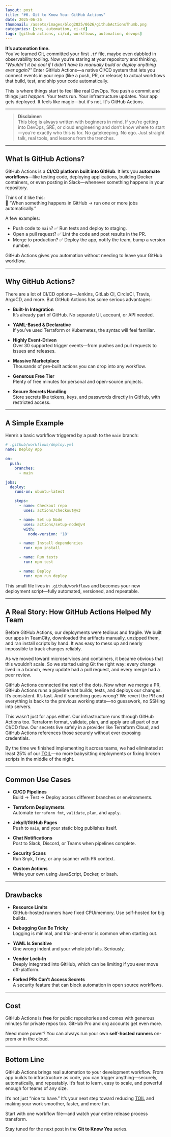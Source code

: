 ```yaml
---
layout: post
title: "#6. Git to Know You: GitHub Actions"
date: 2025-06-26
thumbnail: /assets/images/blog2025/0626/githubActionsThumb.png
categories: [sre, automation, ci-cd]
tags: [github actions, ci/cd, workflows, automation, devops]
---
```


**It’s automation time.**  
You’ve learned Git, committed your first `.tf` file, maybe even dabbled in observability tooling. Now you’re staring at your repository and thinking, *"Wouldn’t it be cool if I didn’t have to manually build or deploy anything ever again?"* Enter GitHub Actions—a native CI/CD system that lets you connect events in your repo (like a push, PR, or release) to actual workflows that build, test, and ship your code automatically.

This is where things start to feel like real DevOps. You push a commit and things just *happen*. Your tests run. Your infrastructure updates. Your app gets deployed. It feels like magic—but it's not. It's GitHub Actions.

---

> **Disclaimer:**  
> This blog is always written with beginners in mind. If you’re getting into DevOps, SRE, or cloud engineering and don’t know where to start—you’re exactly who this is for. No gatekeeping. No ego. Just straight talk, real tools, and lessons from the trenches.
>

---

## What Is GitHub Actions?

GitHub Actions is a **CI/CD platform built into GitHub**. It lets you **automate workflows**—like testing code, deploying applications, building Docker containers, or even posting in Slack—whenever something happens in your repository.

Think of it like this:  
🧠 “When something happens in GitHub → run one or more jobs automatically.”

A few examples:
- Push code to `main`? ✅ Run tests and deploy to staging.
- Open a pull request? ✅ Lint the code and post results in the PR.
- Merge to production? ✅ Deploy the app, notify the team, bump a version number.

GitHub Actions gives you automation without needing to leave your GitHub workflow.

---

## Why GitHub Actions?

There are a lot of CI/CD options—Jenkins, GitLab CI, CircleCI, Travis, ArgoCD, and more. But GitHub Actions has some serious advantages:

- **Built-In Integration**  
  It’s already part of GitHub. No separate UI, account, or API needed.

- **YAML-Based & Declarative**  
  If you’ve used Terraform or Kubernetes, the syntax will feel familiar.

- **Highly Event-Driven**  
  Over 30 supported trigger events—from pushes and pull requests to issues and releases.

- **Massive Marketplace**  
  Thousands of pre-built actions you can drop into any workflow.

- **Generous Free Tier**  
  Plenty of free minutes for personal and open-source projects.

- **Secure Secrets Handling**  
  Store secrets like tokens, keys, and passwords directly in GitHub, with restricted access.

---

## A Simple Example

Here’s a basic workflow triggered by a push to the `main` branch:

```yaml
# .github/workflows/deploy.yml
name: Deploy App

on:
  push:
    branches:
      - main

jobs:
  deploy:
    runs-on: ubuntu-latest

    steps:
      - name: Checkout repo
        uses: actions/checkout@v3

      - name: Set up Node
        uses: actions/setup-node@v4
        with:
          node-version: '18'

      - name: Install dependencies
        run: npm install

      - name: Run tests
        run: npm test

      - name: Deploy
        run: npm run deploy
```

This small file lives in `.github/workflows` and becomes your new deployment script—fully automated, versioned, and repeatable.

---

## A Real Story: How GitHub Actions Helped My Team

Before GitHub Actions, our deployments were tedious and fragile. We built our apps in TeamCity, downloaded the artifacts manually, unzipped them, and ran install scripts by hand. It was easy to mess up and nearly impossible to track changes reliably.

As we moved toward microservices and containers, it became obvious that this wouldn’t scale. So we started using Git the right way: every change lived in a branch, every update had a pull request, and every merge had a peer review.

GitHub Actions connected the rest of the dots. Now when we merge a PR, GitHub Actions runs a pipeline that builds, tests, and deploys our changes. It’s consistent. It’s fast. And if something goes wrong? We revert the PR and everything is back to the previous working state—no guesswork, no SSHing into servers.

This wasn’t just for apps either. Our infrastructure runs through GitHub Actions too. Terraform format, validate, plan, and apply are all part of our CI/CD flow. Our secrets live safely in a provider like Terraform Cloud, and GitHub Actions references those securely without ever exposing credentials.

By the time we finished implementing it across teams, we had eliminated at least 25% of our [TOIL](https://sre.google/sre-book/eliminating-toil/)—no more babysitting deployments or fixing broken scripts in the middle of the night.

---

## Common Use Cases

- **CI/CD Pipelines**  
  Build → Test → Deploy across different branches or environments.

- **Terraform Deployments**  
  Automate `terraform fmt`, `validate`, `plan`, and `apply`.

- **Jekyll/GitHub Pages**  
  Push to `main`, and your static blog publishes itself.

- **Chat Notifications**  
  Post to Slack, Discord, or Teams when pipelines complete.

- **Security Scans**  
  Run Snyk, Trivy, or any scanner with PR context.

- **Custom Actions**  
  Write your own using JavaScript, Docker, or bash.

---

## Drawbacks

- **Resource Limits**  
  GitHub-hosted runners have fixed CPU/memory. Use self-hosted for big builds.

- **Debugging Can Be Tricky**  
  Logging is minimal, and trial-and-error is common when starting out.

- **YAML Is Sensitive**  
  One wrong indent and your whole job fails. Seriously.

- **Vendor Lock-In**  
  Deeply integrated into GitHub, which can be limiting if you ever move off-platform.

- **Forked PRs Can’t Access Secrets**  
  A security feature that can block automation in open source workflows.

---

## Cost

GitHub Actions is **free** for public repositories and comes with generous minutes for private repos too. GitHub Pro and org accounts get even more.

Need more power? You can always run your own **self-hosted runners** on-prem or in the cloud.

---

## Bottom Line

GitHub Actions brings real automation to your development workflow. From app builds to infrastructure as code, you can trigger anything—securely, automatically, and repeatably. It’s fast to learn, easy to scale, and powerful enough for teams of any size.

It’s not just “nice to have.” It’s your next step toward reducing [TOIL](https://sre.google/sre-book/eliminating-toil/) and making your work smoother, faster, and more fun.

Start with one workflow file—and watch your entire release process transform.

Stay tuned for the next post in the **Git to Know You** series.
